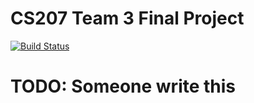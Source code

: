 # CS207 Team 3 Final Project

[![Build Status](https://travis-ci.org/cs207-2016/cs207project.svg?branch=master)](https://travis-ci.org/cs207-2016/cs207project)

# TODO: Someone write this
